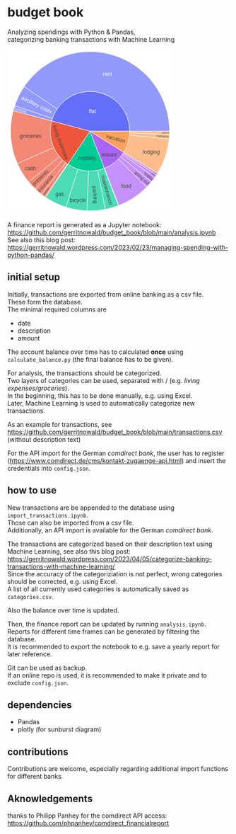 # budget book
Analyzing spendings with Python &amp; Pandas,  
categorizing banking transactions with Machine Learning

![](https://raw.githubusercontent.com/gerritnowald/budget_book/main/examples_blog/sunburst.png)

A finance report is generated as a Jupyter notebook:  
https://github.com/gerritnowald/budget_book/blob/main/analysis.ipynb  
See also this blog post:  
https://gerritnowald.wordpress.com/2023/02/23/managing-spending-with-python-pandas/

## initial setup

Initially, transactions are exported from online banking as a csv file.  
These form the database.  
The minimal required columns are
- date
- description
- amount

The account balance over time has to calculated **once** using `calculate_balance.py` (the final balance has to be given).

For analysis, the transactions should be categorized.  
Two layers of categories can be used, separated with / (e.g. *living expenses/groceries*).  
In the beginning, this has to be done manually, e.g. using Excel.  
Later, Machine Learning is used to automatically categorize new transactions.

As an example for transactions, see  
https://github.com/gerritnowald/budget_book/blob/main/transactions.csv  
(without description text)

For the API import for the German *comdirect bank*, the user has to register (https://www.comdirect.de/cms/kontakt-zugaenge-api.html) and insert the credentials into `config.json`.

## how to use

New transactions are be appended to the database using `import_transactions.ipynb`.  
Those can also be imported from a csv file.  
Additionally, an API import is available for the German *comdirect bank*.

The transactions are categorized based on their description text using Machine Learning, see also this blog post:  
https://gerritnowald.wordpress.com/2023/04/05/categorize-banking-transactions-with-machine-learning/  
Since the accuracy of the categoriziation is not perfect, wrong categories should be corrected, e.g. using Excel.  
A list of all currently used categories is automatically saved as `categories.csv`.  

Also the balance over time is updated.

Then, the finance report can be updated by running `analysis.ipynb`.  
Reports for different time frames can be generated by filtering the database.  
It is recommended to export the notebook to e.g. save a yearly report for later reference.

Git can be used as backup.  
If an online repo is used, it is recommended to make it private and to exclude `config.json`.

## dependencies

- Pandas
- plotly (for sunburst diagram)

## contributions

Contributions are welcome, especially regarding additional import functions for different banks.

## Aknowledgements

thanks to Philipp Panhey for the comdirect API access:  
https://github.com/phpanhey/comdirect_financialreport  
